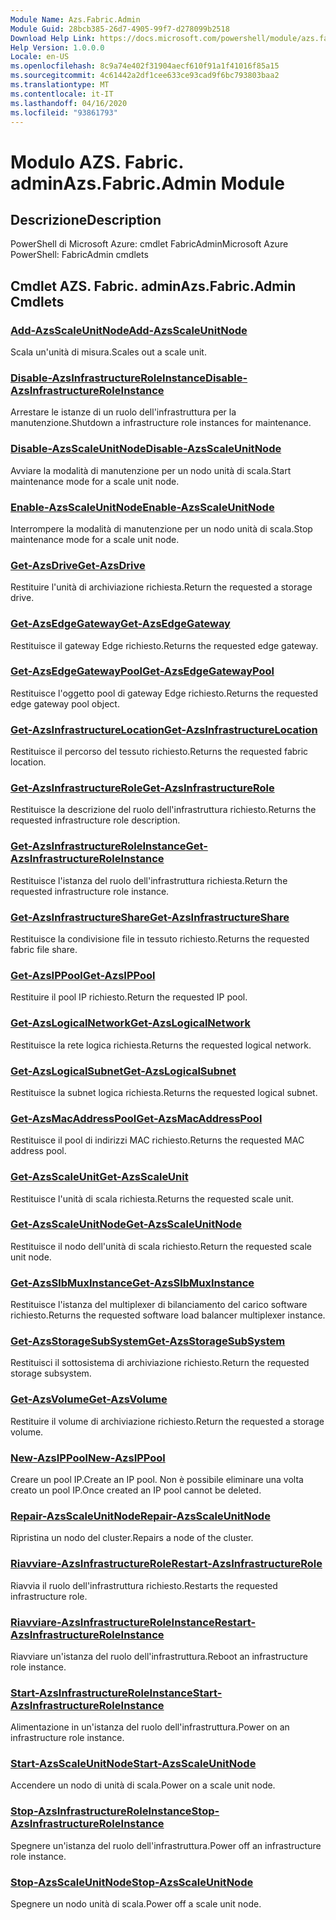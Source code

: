 ```yaml
---
Module Name: Azs.Fabric.Admin
Module Guid: 28bcb385-26d7-4905-99f7-d278099b2518
Download Help Link: https://docs.microsoft.com/powershell/module/azs.fabric.admin
Help Version: 1.0.0.0
Locale: en-US
ms.openlocfilehash: 8c9a74e402f31904aecf610f91a1f41016f85a15
ms.sourcegitcommit: 4c61442a2df1cee633ce93cad9f6bc793803baa2
ms.translationtype: MT
ms.contentlocale: it-IT
ms.lasthandoff: 04/16/2020
ms.locfileid: "93861793"
---
```

# <span data-ttu-id="4c76f-101">Modulo AZS. Fabric. admin</span><span class="sxs-lookup"><span data-stu-id="4c76f-101">Azs.Fabric.Admin Module</span></span>
## <span data-ttu-id="4c76f-102">Descrizione</span><span class="sxs-lookup"><span data-stu-id="4c76f-102">Description</span></span>
<span data-ttu-id="4c76f-103">PowerShell di Microsoft Azure: cmdlet FabricAdmin</span><span class="sxs-lookup"><span data-stu-id="4c76f-103">Microsoft Azure PowerShell: FabricAdmin cmdlets</span></span>

## <span data-ttu-id="4c76f-104">Cmdlet AZS. Fabric. admin</span><span class="sxs-lookup"><span data-stu-id="4c76f-104">Azs.Fabric.Admin Cmdlets</span></span>
### [<span data-ttu-id="4c76f-105">Add-AzsScaleUnitNode</span><span class="sxs-lookup"><span data-stu-id="4c76f-105">Add-AzsScaleUnitNode</span></span>](Add-AzsScaleUnitNode.md)
<span data-ttu-id="4c76f-106">Scala un'unità di misura.</span><span class="sxs-lookup"><span data-stu-id="4c76f-106">Scales out a scale unit.</span></span>

### [<span data-ttu-id="4c76f-107">Disable-AzsInfrastructureRoleInstance</span><span class="sxs-lookup"><span data-stu-id="4c76f-107">Disable-AzsInfrastructureRoleInstance</span></span>](Disable-AzsInfrastructureRoleInstance.md)
<span data-ttu-id="4c76f-108">Arrestare le istanze di un ruolo dell'infrastruttura per la manutenzione.</span><span class="sxs-lookup"><span data-stu-id="4c76f-108">Shutdown a infrastructure role instances for maintenance.</span></span>

### [<span data-ttu-id="4c76f-109">Disable-AzsScaleUnitNode</span><span class="sxs-lookup"><span data-stu-id="4c76f-109">Disable-AzsScaleUnitNode</span></span>](Disable-AzsScaleUnitNode.md)
<span data-ttu-id="4c76f-110">Avviare la modalità di manutenzione per un nodo unità di scala.</span><span class="sxs-lookup"><span data-stu-id="4c76f-110">Start maintenance mode for a scale unit node.</span></span>

### [<span data-ttu-id="4c76f-111">Enable-AzsScaleUnitNode</span><span class="sxs-lookup"><span data-stu-id="4c76f-111">Enable-AzsScaleUnitNode</span></span>](Enable-AzsScaleUnitNode.md)
<span data-ttu-id="4c76f-112">Interrompere la modalità di manutenzione per un nodo unità di scala.</span><span class="sxs-lookup"><span data-stu-id="4c76f-112">Stop maintenance mode for a scale unit node.</span></span>

### [<span data-ttu-id="4c76f-113">Get-AzsDrive</span><span class="sxs-lookup"><span data-stu-id="4c76f-113">Get-AzsDrive</span></span>](Get-AzsDrive.md)
<span data-ttu-id="4c76f-114">Restituire l'unità di archiviazione richiesta.</span><span class="sxs-lookup"><span data-stu-id="4c76f-114">Return the requested a storage drive.</span></span>

### [<span data-ttu-id="4c76f-115">Get-AzsEdgeGateway</span><span class="sxs-lookup"><span data-stu-id="4c76f-115">Get-AzsEdgeGateway</span></span>](Get-AzsEdgeGateway.md)
<span data-ttu-id="4c76f-116">Restituisce il gateway Edge richiesto.</span><span class="sxs-lookup"><span data-stu-id="4c76f-116">Returns the requested edge gateway.</span></span>

### [<span data-ttu-id="4c76f-117">Get-AzsEdgeGatewayPool</span><span class="sxs-lookup"><span data-stu-id="4c76f-117">Get-AzsEdgeGatewayPool</span></span>](Get-AzsEdgeGatewayPool.md)
<span data-ttu-id="4c76f-118">Restituisce l'oggetto pool di gateway Edge richiesto.</span><span class="sxs-lookup"><span data-stu-id="4c76f-118">Returns the requested edge gateway pool object.</span></span>

### [<span data-ttu-id="4c76f-119">Get-AzsInfrastructureLocation</span><span class="sxs-lookup"><span data-stu-id="4c76f-119">Get-AzsInfrastructureLocation</span></span>](Get-AzsInfrastructureLocation.md)
<span data-ttu-id="4c76f-120">Restituisce il percorso del tessuto richiesto.</span><span class="sxs-lookup"><span data-stu-id="4c76f-120">Returns the requested fabric location.</span></span>

### [<span data-ttu-id="4c76f-121">Get-AzsInfrastructureRole</span><span class="sxs-lookup"><span data-stu-id="4c76f-121">Get-AzsInfrastructureRole</span></span>](Get-AzsInfrastructureRole.md)
<span data-ttu-id="4c76f-122">Restituisce la descrizione del ruolo dell'infrastruttura richiesto.</span><span class="sxs-lookup"><span data-stu-id="4c76f-122">Returns the requested infrastructure role description.</span></span>

### [<span data-ttu-id="4c76f-123">Get-AzsInfrastructureRoleInstance</span><span class="sxs-lookup"><span data-stu-id="4c76f-123">Get-AzsInfrastructureRoleInstance</span></span>](Get-AzsInfrastructureRoleInstance.md)
<span data-ttu-id="4c76f-124">Restituisce l'istanza del ruolo dell'infrastruttura richiesta.</span><span class="sxs-lookup"><span data-stu-id="4c76f-124">Return the requested infrastructure role instance.</span></span>

### [<span data-ttu-id="4c76f-125">Get-AzsInfrastructureShare</span><span class="sxs-lookup"><span data-stu-id="4c76f-125">Get-AzsInfrastructureShare</span></span>](Get-AzsInfrastructureShare.md)
<span data-ttu-id="4c76f-126">Restituisce la condivisione file in tessuto richiesto.</span><span class="sxs-lookup"><span data-stu-id="4c76f-126">Returns the requested fabric file share.</span></span>

### [<span data-ttu-id="4c76f-127">Get-AzsIPPool</span><span class="sxs-lookup"><span data-stu-id="4c76f-127">Get-AzsIPPool</span></span>](Get-AzsIPPool.md)
<span data-ttu-id="4c76f-128">Restituire il pool IP richiesto.</span><span class="sxs-lookup"><span data-stu-id="4c76f-128">Return the requested IP pool.</span></span>

### [<span data-ttu-id="4c76f-129">Get-AzsLogicalNetwork</span><span class="sxs-lookup"><span data-stu-id="4c76f-129">Get-AzsLogicalNetwork</span></span>](Get-AzsLogicalNetwork.md)
<span data-ttu-id="4c76f-130">Restituisce la rete logica richiesta.</span><span class="sxs-lookup"><span data-stu-id="4c76f-130">Returns the requested logical network.</span></span>

### [<span data-ttu-id="4c76f-131">Get-AzsLogicalSubnet</span><span class="sxs-lookup"><span data-stu-id="4c76f-131">Get-AzsLogicalSubnet</span></span>](Get-AzsLogicalSubnet.md)
<span data-ttu-id="4c76f-132">Restituisce la subnet logica richiesta.</span><span class="sxs-lookup"><span data-stu-id="4c76f-132">Returns the requested logical subnet.</span></span>

### [<span data-ttu-id="4c76f-133">Get-AzsMacAddressPool</span><span class="sxs-lookup"><span data-stu-id="4c76f-133">Get-AzsMacAddressPool</span></span>](Get-AzsMacAddressPool.md)
<span data-ttu-id="4c76f-134">Restituisce il pool di indirizzi MAC richiesto.</span><span class="sxs-lookup"><span data-stu-id="4c76f-134">Returns the requested MAC address pool.</span></span>

### [<span data-ttu-id="4c76f-135">Get-AzsScaleUnit</span><span class="sxs-lookup"><span data-stu-id="4c76f-135">Get-AzsScaleUnit</span></span>](Get-AzsScaleUnit.md)
<span data-ttu-id="4c76f-136">Restituisce l'unità di scala richiesta.</span><span class="sxs-lookup"><span data-stu-id="4c76f-136">Returns the requested scale unit.</span></span>

### [<span data-ttu-id="4c76f-137">Get-AzsScaleUnitNode</span><span class="sxs-lookup"><span data-stu-id="4c76f-137">Get-AzsScaleUnitNode</span></span>](Get-AzsScaleUnitNode.md)
<span data-ttu-id="4c76f-138">Restituisce il nodo dell'unità di scala richiesto.</span><span class="sxs-lookup"><span data-stu-id="4c76f-138">Return the requested scale unit node.</span></span>

### [<span data-ttu-id="4c76f-139">Get-AzsSlbMuxInstance</span><span class="sxs-lookup"><span data-stu-id="4c76f-139">Get-AzsSlbMuxInstance</span></span>](Get-AzsSlbMuxInstance.md)
<span data-ttu-id="4c76f-140">Restituisce l'istanza del multiplexer di bilanciamento del carico software richiesto.</span><span class="sxs-lookup"><span data-stu-id="4c76f-140">Returns the requested software load balancer multiplexer instance.</span></span>

### [<span data-ttu-id="4c76f-141">Get-AzsStorageSubSystem</span><span class="sxs-lookup"><span data-stu-id="4c76f-141">Get-AzsStorageSubSystem</span></span>](Get-AzsStorageSubSystem.md)
<span data-ttu-id="4c76f-142">Restituisci il sottosistema di archiviazione richiesto.</span><span class="sxs-lookup"><span data-stu-id="4c76f-142">Return the requested storage subsystem.</span></span>

### [<span data-ttu-id="4c76f-143">Get-AzsVolume</span><span class="sxs-lookup"><span data-stu-id="4c76f-143">Get-AzsVolume</span></span>](Get-AzsVolume.md)
<span data-ttu-id="4c76f-144">Restituire il volume di archiviazione richiesto.</span><span class="sxs-lookup"><span data-stu-id="4c76f-144">Return the requested a storage volume.</span></span>

### [<span data-ttu-id="4c76f-145">New-AzsIPPool</span><span class="sxs-lookup"><span data-stu-id="4c76f-145">New-AzsIPPool</span></span>](New-AzsIPPool.md)
<span data-ttu-id="4c76f-146">Creare un pool IP.</span><span class="sxs-lookup"><span data-stu-id="4c76f-146">Create an IP pool.</span></span>
<span data-ttu-id="4c76f-147">Non è possibile eliminare una volta creato un pool IP.</span><span class="sxs-lookup"><span data-stu-id="4c76f-147">Once created an IP pool cannot be deleted.</span></span>

### [<span data-ttu-id="4c76f-148">Repair-AzsScaleUnitNode</span><span class="sxs-lookup"><span data-stu-id="4c76f-148">Repair-AzsScaleUnitNode</span></span>](Repair-AzsScaleUnitNode.md)
<span data-ttu-id="4c76f-149">Ripristina un nodo del cluster.</span><span class="sxs-lookup"><span data-stu-id="4c76f-149">Repairs a node of the cluster.</span></span>

### [<span data-ttu-id="4c76f-150">Riavviare-AzsInfrastructureRole</span><span class="sxs-lookup"><span data-stu-id="4c76f-150">Restart-AzsInfrastructureRole</span></span>](Restart-AzsInfrastructureRole.md)
<span data-ttu-id="4c76f-151">Riavvia il ruolo dell'infrastruttura richiesto.</span><span class="sxs-lookup"><span data-stu-id="4c76f-151">Restarts the requested infrastructure role.</span></span>

### [<span data-ttu-id="4c76f-152">Riavviare-AzsInfrastructureRoleInstance</span><span class="sxs-lookup"><span data-stu-id="4c76f-152">Restart-AzsInfrastructureRoleInstance</span></span>](Restart-AzsInfrastructureRoleInstance.md)
<span data-ttu-id="4c76f-153">Riavviare un'istanza del ruolo dell'infrastruttura.</span><span class="sxs-lookup"><span data-stu-id="4c76f-153">Reboot an infrastructure role instance.</span></span>

### [<span data-ttu-id="4c76f-154">Start-AzsInfrastructureRoleInstance</span><span class="sxs-lookup"><span data-stu-id="4c76f-154">Start-AzsInfrastructureRoleInstance</span></span>](Start-AzsInfrastructureRoleInstance.md)
<span data-ttu-id="4c76f-155">Alimentazione in un'istanza del ruolo dell'infrastruttura.</span><span class="sxs-lookup"><span data-stu-id="4c76f-155">Power on an infrastructure role instance.</span></span>

### [<span data-ttu-id="4c76f-156">Start-AzsScaleUnitNode</span><span class="sxs-lookup"><span data-stu-id="4c76f-156">Start-AzsScaleUnitNode</span></span>](Start-AzsScaleUnitNode.md)
<span data-ttu-id="4c76f-157">Accendere un nodo di unità di scala.</span><span class="sxs-lookup"><span data-stu-id="4c76f-157">Power on a scale unit node.</span></span>

### [<span data-ttu-id="4c76f-158">Stop-AzsInfrastructureRoleInstance</span><span class="sxs-lookup"><span data-stu-id="4c76f-158">Stop-AzsInfrastructureRoleInstance</span></span>](Stop-AzsInfrastructureRoleInstance.md)
<span data-ttu-id="4c76f-159">Spegnere un'istanza del ruolo dell'infrastruttura.</span><span class="sxs-lookup"><span data-stu-id="4c76f-159">Power off an infrastructure role instance.</span></span>

### [<span data-ttu-id="4c76f-160">Stop-AzsScaleUnitNode</span><span class="sxs-lookup"><span data-stu-id="4c76f-160">Stop-AzsScaleUnitNode</span></span>](Stop-AzsScaleUnitNode.md)
<span data-ttu-id="4c76f-161">Spegnere un nodo unità di scala.</span><span class="sxs-lookup"><span data-stu-id="4c76f-161">Power off a scale unit node.</span></span>

